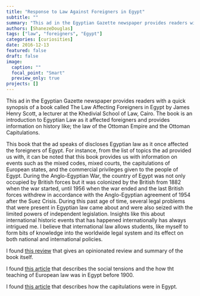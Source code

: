 ```yaml
---
title: "Response to Law Against Foreigners in Egypt"
subtitle: ""
summary: "This ad in the Egyptian Gazette newspaper provides readers with a quick synopsis of a book called The Law Affecting Foreigners in Egypt by James Henry Scott, a lecturer at the Khedivial School of Law, Cairo. The book is an introduction to Egyptian Law as it affected foreigners and provides information on history like; the law of the Ottoman Empire and the Ottoman Capitulations."
authors: [ShanezeDouglas]
tags: ["law", "foreigners", "Egypt"]
categories: [curiosities]
date: 2016-12-13
featured: false
draft: false
image:
  caption: ""
  focal_point: "Smart"
  preview_only: true
projects: []
---
```

This ad in the Egyptian Gazette newspaper provides readers with a quick synopsis of a book called The Law Affecting Foreigners in Egypt by James Henry Scott, a lecturer at the Khedivial School of Law, Cairo. The book is an introduction to Egyptian Law as it affected foreigners and provides information on history like; the law of the Ottoman Empire and the Ottoman Capitulations.

This book that the ad speaks of discloses Egyptian law as it once affected the foreigners of Egypt. For instance, from the list of topics the ad provided us with, it can be noted that this book provides us with information on events such as the mixed codes, mixed courts, the capitulations of European states, and the commercial privileges given to the people of Egypt. During the Anglo-Egyptian War, the country of Egypt was not only occupied by British forces but it was colonized by the British from 1882 when the war started, until 1956 when the war ended and the last British forces withdrew in accordance with the Anglo-Egyptian agreement of 1954 after the Suez Crisis. During this past age of time, several legal problems that were present in Egyptian law came about and were also seized with the limited powers of independent legislation. Insights like this about international historic events that has happened internationally has always intrigued me. I believe that international law allows students, like myself to form bits of knowledge into the worldwide legal system and its effect on both national and international policies.

I found [this review](https://books.google.com/books?id=gKIuAAAAIAAJ&pg=PA288&lpg=PA288&dq=Mr.+Scott,+of+the+Khedivial+Law+School+Cairo&source=bl&ots=nHjRElq7vn&sig=ACfU3U2u2ymFGRhBOm1CgfETFkwPHePcSQ&hl=en&sa=X&ved=2ahUKEwjOs6Gz_K7mAhWPxVkKHcgTCikQ6AEwAXoECAYQAQ#v=onepage&q=Mr.%20Scott%2C%20of%20the%20Khedivial%20Law%20School%20Cairo&f=false) that gives an opinionated review and summary of the book itself.

I found [this article](https://www.jstor.org/stable/367847?seq=1) that describes the social tensions and the how tht teaching of European law was in Egypt before 1900.

I found [this article](https://www.encyclopedia.com/history/encyclopedias-almanacs-transcripts-and-maps/capitulations-middle-east) that describes how the capitulations were in Egypt.
